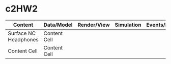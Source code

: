 # c2HW2

| Content | Data/Model  | Render/View | Simulation | Events/Input |
| ------------- | ------------- | ------------- | ------------- | ------------- |
| Surface NC Headphones  | Content Cell  |
| Content Cell  | Content Cell  |
